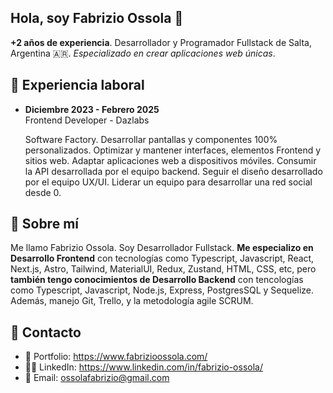 ## Hola, soy Fabrizio Ossola 👋

**+2 años de experiencia**. Desarrollador y Programador Fullstack de Salta, Argentina 🇦🇷. *Especializado en crear aplicaciones web únicas*.

## 💼 Experiencia laboral

* **Diciembre 2023 - Febrero 2025**  
  Frontend Developer - Dazlabs
  
  Software Factory. Desarrollar pantallas y componentes 100% personalizados. Optimizar y mantener interfaces, elementos Frontend y sitios web. Adaptar aplicaciones web a dispositivos móviles. Consumir la API desarrollada por el equipo backend. Seguir el diseño desarrollado por el equipo UX/UI. Liderar un equipo para desarrollar una red social desde 0.

## 🙋 Sobre mí

Me llamo Fabrizio Ossola. Soy Desarrollador Fullstack.
**Me especializo en Desarrollo Frontend** con tecnologías como Typescript, Javascript, React, Next.js, Astro, Tailwind, MaterialUI, Redux, Zustand, HTML, CSS, etc, pero **también tengo conocimientos de Desarrollo Backend** con tencologías como Typescript, Javascript, Node.js, Express, PostgresSQL y Sequelize.  
Además, manejo Git, Trello, y la metodología agile SCRUM.

## 📩 Contacto 

* 💼 Portfolio: https://www.fabrizioossola.com/
* 👨‍💻 LinkedIn: https://www.linkedin.com/in/fabrizio-ossola/
* 📧 Email: ossolafabrizio@gmail.com
